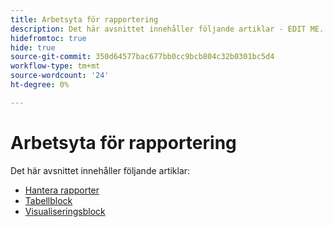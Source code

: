 ```yaml
---
title: Arbetsyta för rapportering
description: Det här avsnittet innehåller följande artiklar - EDIT ME.
hidefromtoc: true
hide: true
source-git-commit: 350d64577bac677bb0cc9bcb804c32b0301bc5d4
workflow-type: tm+mt
source-wordcount: '24'
ht-degree: 0%

---
```


# Arbetsyta för rapportering

Det här avsnittet innehåller följande artiklar:

* [Hantera rapporter](../../reports-and-dashboards/reporting-canvas/manage-reports/manage-reports.md)
* [Tabellblock](../../reports-and-dashboards/reporting-canvas/table-blocks/table-blocks.md)
* [Visualiseringsblock](../../reports-and-dashboards/reporting-canvas/visualization-blocks/visualization-blocks.md)
